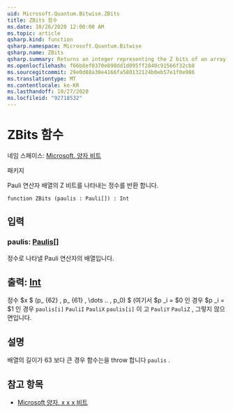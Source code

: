 ```yaml
---
uid: Microsoft.Quantum.Bitwise.ZBits
title: ZBits 함수
ms.date: 10/26/2020 12:00:00 AM
ms.topic: article
qsharp.kind: function
qsharp.namespace: Microsoft.Quantum.Bitwise
qsharp.name: ZBits
qsharp.summary: Returns an integer representing the Z bits of an array of Pauli operators.
ms.openlocfilehash: f66b8ef0370e898dd1d095ff2840c91566f32cb8
ms.sourcegitcommit: 29e0d88a30e4166fa580132124b0eb57e1f0e986
ms.translationtype: MT
ms.contentlocale: ko-KR
ms.lasthandoff: 10/27/2020
ms.locfileid: "92718532"
---
```

# <a name="zbits-function"></a>ZBits 함수

네임 스페이스: [Microsoft. 양자 비트](xref:Microsoft.Quantum.Bitwise)

패키지 [](https://nuget.org/packages/)


Pauli 연산자 배열의 Z 비트를 나타내는 정수를 반환 합니다.

```qsharp
function ZBits (paulis : Pauli[]) : Int
```


## <a name="input"></a>입력

### <a name="paulis--pauli"></a>paulis: [Paulis](xref:microsoft.quantum.lang-ref.pauli)[]

정수로 나타낼 Pauli 연산자의 배열입니다.



## <a name="output--int"></a>출력: [Int](xref:microsoft.quantum.lang-ref.int)

정수 $x $ (p_ {62} \, p_ {61} \, \dots .. \, p_0) $ (여기서 $p _i = $0 인 경우 $p _i = $1 인 경우 `paulis[i]` `PauliI` `PauliX` `paulis[i]` 이 고 `PauliY` `PauliZ` , 그렇지 않으면입니다.

## <a name="remarks"></a>설명

배열의 길이가 63 보다 큰 경우 함수는을 throw 합니다 `paulis` .

## <a name="see-also"></a>참고 항목

- [Microsoft 양자. x x x 비트](xref:Microsoft.Quantum.Bitwise.XBits)